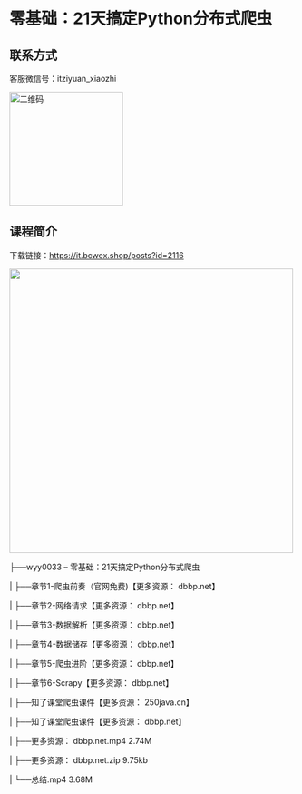 # 零基础：21天搞定Python分布式爬虫

## 联系方式

客服微信号：itziyuan_xiaozhi

<img src="https://ziyuanyun.oss-cn-guangzhou.aliyuncs.com/common/20240614073449/666b82192834a.jpg" width="200" height="200" alt="二维码">

## 课程简介

下载链接：https://it.bcwex.shop/posts?id=2116

<img src="https://ziyuanyun.oss-cn-guangzhou.aliyuncs.com/yun/20240515183652/6644904495619.jpg" width="500" alt="">

  ├──wyy0033 &#8211; 零基础：21天搞定Python分布式爬虫

 | ├──章节1-爬虫前奏（官网免费)【更多资源： dbbp.net】

 | ├──章节2-网络请求【更多资源： dbbp.net】

 | ├──章节3-数据解析【更多资源： dbbp.net】

 | ├──章节4-数据储存【更多资源： dbbp.net】

 | ├──章节5-爬虫进阶【更多资源： dbbp.net】

 | ├──章节6-Scrapy【更多资源： dbbp.net】

 | ├──知了课堂爬虫课件【更多资源： 250java.cn】

 | ├──知了课堂爬虫课件【更多资源： dbbp.net】

 | ├──更多资源： dbbp.net.mp4 2.74M

 | ├──更多资源： dbbp.net.zip 9.75kb

 | └──总结.mp4 3.68M

  